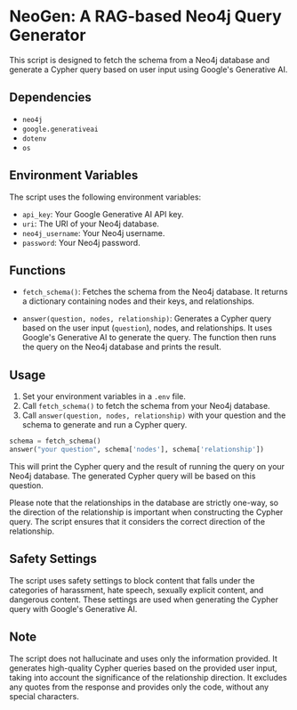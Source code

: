 # NeoGen: A RAG-based Neo4j Query Generator

This script is designed to fetch the schema from a Neo4j database and generate a Cypher query based on user input using Google's Generative AI.

## Dependencies

- `neo4j`
- `google.generativeai`
- `dotenv`
- `os`

## Environment Variables

The script uses the following environment variables:

- `api_key`: Your Google Generative AI API key.
- `uri`: The URI of your Neo4j database.
- `neo4j_username`: Your Neo4j username.
- `password`: Your Neo4j password.

## Functions

- `fetch_schema()`: Fetches the schema from the Neo4j database. It returns a dictionary containing nodes and their keys, and relationships.

- `answer(question, nodes, relationship)`: Generates a Cypher query based on the user input (`question`), nodes, and relationships. It uses Google's Generative AI to generate the query. The function then runs the query on the Neo4j database and prints the result.

## Usage

1. Set your environment variables in a `.env` file.
2. Call `fetch_schema()` to fetch the schema from your Neo4j database.
3. Call `answer(question, nodes, relationship)` with your question and the schema to generate and run a Cypher query.

```python
schema = fetch_schema()
answer("your question", schema['nodes'], schema['relationship'])
```

This will print the Cypher query and the result of running the query on your Neo4j database. The generated Cypher query will be based on this question. 

Please note that the relationships in the database are strictly one-way, so the direction of the relationship is important when constructing the Cypher query. The script ensures that it considers the correct direction of the relationship. 

## Safety Settings

The script uses safety settings to block content that falls under the categories of harassment, hate speech, sexually explicit content, and dangerous content. These settings are used when generating the Cypher query with Google's Generative AI. 

## Note

The script does not hallucinate and uses only the information provided. It generates high-quality Cypher queries based on the provided user input, taking into account the significance of the relationship direction. It excludes any quotes from the response and provides only the code, without any special characters.